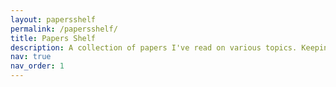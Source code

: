 ```yaml
---
layout: papersshelf
permalink: /papersshelf/
title: Papers Shelf
description: A collection of papers I've read on various topics. Keeping an organized list of the papers helps in building mental models and quickly remembering the crux of the work.
nav: true
nav_order: 1
---
```

<div id="chart"></div>

<script>
const papers = [
  {
    "title": "Solving SPDE giving a Matérn random field using the FEM",
    "author": "Haakon Bakka",
    "year": 2018,
    "link": "https://arxiv.org/abs/1803.03765",
    "abstract": "Abstract of the paper",
    "math": 80,
    "statistics": 15,
    "machine_learning": 5,
    "finance": 0
  },
  {
    "title": "Statistical Learning with Sparsity: The Lasso and Generalizations",
    "author": "Hastie, Tibshirani, Wainwright",
    "year": 2015,
    "link": "https://www.ime.unicamp.br/~dias/SLS.pdf",
    "abstract": "Abstract of the paper",
    "math": 10,
    "statistics": 80,
    "machine_learning": 10,
    "finance": 0
  },
  {
    "title": "BERT",
    "author": "Devlin, Chang, Lee, Toutanova",
    "year": 2019,
    "link": "https://dl.acm.org/doi/10.1145/3292500.3330701",
    "abstract": "Abstract of the paper",
    "math": 0,
    "statistics": 20,
    "machine_learning": 80,
    "finance": 0
  },
  {
    "title": "Portfolio Selection",
    "author": "Harry Markowitz",
    "year": 1952,
    "link": "https://www.math.ust.hk/~maykwok/courses/ma362/07F/markowitz_JF.pdf",
    "abstract": "Abstract of the paper",
    "math": 0,
    "statistics": 0,
    "machine_learning": 10,
    "finance": 90
  },
  {
    "title": "The Recovery Theorem",
    "author": "Ross, S.",
    "year": 2015,
    "link": "https://www.jstor.org/stable/30035052",
    "abstract": "Abstract of the paper",
    "math": 0,
    "statistics": 20,
    "machine_learning": 10,
    "finance": 70
  },
  {
    "title": "Bayesian Data Analysis",
    "author": "Andrew Gelman, John B. Carlin, Hal S. Stern, David B. Dunson, Aki Vehtari, Donald B. Rubin",
    "year": 2013,
    "link": "http://www.stat.columbia.edu/~gelman/book/",
    "abstract": "Abstract of the paper",
    "math": 20,
    "statistics": 60,
    "machine_learning": 20,
    "finance": 0
  },
  {
    "title": "Variational Inference I",
    "author": "Course Notes",
    "year": 2011,
    "link": "https://www.cs.princeton.edu/courses/archive/fall11/cos597C/lectures/variational-inference-i.pdf",
    "abstract": "Abstract of the paper",
    "math": 30,
    "statistics": 50,
    "machine_learning": 20,
    "finance": 0
  },
  {
    "title": "A Stochastic Approximation Method",
    "author": "Robbins, H. and Monro, S.",
    "year": 1951,
    "link": "https://www.columbia.edu/~ww2040/8100F16/RM51.pdf",
    "abstract": "Abstract of the paper",
    "math": 40,
    "statistics": 40,
    "machine_learning": 20,
    "finance": 0
  },
  {
    "title": "Variational Inference: A Review for Statisticians",
    "author": "Blei, D. M., Kucukelbir, A., McAuliffe, J. D.",
    "year": 2017,
    "link": "https://arxiv.org/pdf/1601.00670",
    "abstract": "Abstract of the paper",
    "math": 30,
    "statistics": 50,
    "machine_learning": 20,
    "finance": 0
  },
  {
    "title": "Neural Additive Models: Interpretable Machine Learning with Neural Nets",
    "author": "Agarwal, R., Frosst, N., Zhang, X., Caruana, R., and Hinton, G.",
    "year": 2020,
    "link": "https://arxiv.org/abs/2004.13912",
    "abstract": "Abstract of the paper",
    "math": 10,
    "statistics": 30,
    "machine_learning": 60,
    "finance": 0
  },
  {
    "title": "NAMLSS: Neural Additive Models for Location Scale and Shape",
    "author": "Thielmann, A., Kruse, R., Kneib, T., Safken, B.",
    "year": 2023,
    "link": "https://arxiv.org/abs/2301.11862",
    "abstract": "Abstract of the paper",
    "math": 10,
    "statistics": 30,
    "machine_learning": 60,
    "finance": 0
  },
  {
    "title": "Attention is All You Need",
    "author": "Vaswani, A., Shazeer, N., Parmar, N., Uszkoreit, J., Jones, L., Gomez, A. N., Kaiser, Ł., & Polosukhin, I.",
    "year": 2017,
    "link": "https://arxiv.org/abs/1706.03762",
    "abstract": "Abstract of the paper",
    "math": 10,
    "statistics": 20,
    "machine_learning": 70,
    "finance": 0
  },
  {
    "title": "Tab-Transformer: Tabular Data Modeling Using Contextual Embeddings",
    "author": "Huang, X., Khetan, A., Cvitkovic, M., & Karnin, Z.",
    "year": 2020,
    "link": "https://arxiv.org/abs/2012.06678v1",
    "abstract": "Abstract of the paper",
    "math": 10,
    "statistics": 20,
    "machine_learning": 70,
    "finance": 0
  },
  {
    "title": "A Non-Random Walk Down Wall Street",
    "author": "Andrew W. Lo, A. Craig MacKinlay",
    "year": 1999,
    "link": "https://press.princeton.edu/books/hardcover/9780691092563/a-non-random-walk-down-wall-street",
    "abstract": "Abstract of the paper",
    "math": 10,
    "statistics": 20,
    "machine_learning": 10,
    "finance": 60
  },
  {
    "title": "An Inquiry into the Nature and Causes of the Wealth of Nations",
    "author": "Adam Smith",
    "year": 1776,
    "link": "https://www.gutenberg.org/ebooks/3300",
    "abstract": "Abstract of the paper",
    "math": 0,
    "statistics": 20,
    "machine_learning": 0,
    "finance": 80
  },
  {
    "title": "Capital in the Twenty-First Century",
    "author": "Thomas Piketty",
    "year": 2013,
    "link": "https://www.hup.harvard.edu/catalog.php?isbn=9780674430006",
    "abstract": "Abstract of the paper",
    "math": 0,
    "statistics": 20,
    "machine_learning": 0,
    "finance": 80
  }
];
</script>